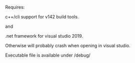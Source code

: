 Requires:

c++/cli support for v142 build tools.

and 

.net framework for visual studio 2019.

Otherwise will probably crash when opening in visual studio.

Executable file is available under /debug/